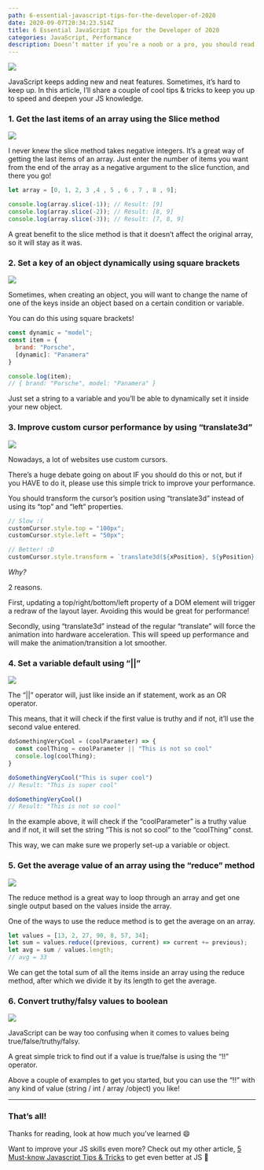 ```yaml
---
path: 6-essential-javascript-tips-for-the-developer-of-2020
date: 2020-09-07T20:34:23.514Z
title: 6 Essential JavaScript Tips for the Developer of 2020
categories: JavaScript, Performance
description: Doesn’t matter if you’re a noob or a pro, you should read these!
---
```

![](https://cdn-images-1.medium.com/max/2400/1*6lr62oeoWQnRyvKhEE7fpA.png)

JavaScript keeps adding new and neat features. Sometimes, it’s hard to keep up. In this article, I’ll share a couple of cool tips & tricks to keep you up to speed and deepen your JS knowledge.

### 1. Get the last items of an array using the Slice method

![](https://cdn-images-1.medium.com/max/2400/1*NRLk5BnEph8BJJB6Js1bEg.png)

I never knew the slice method takes negative integers. It’s a great way of getting the last items of an array. Just enter the number of items you want from the end of the array as a negative argument to the slice function, and there you go!

```javascript
let array = [0, 1, 2, 3 ,4 , 5 , 6 , 7 , 8 , 9];

console.log(array.slice(-1)); // Result: [9]
console.log(array.slice(-2)); // Result: [8, 9]
console.log(array.slice(-3)); // Result: [7, 8, 9]
```

A great benefit to the slice method is that it doesn’t affect the original array, so it will stay as it was.

### 2. Set a key of an object dynamically using square brackets

![](https://cdn-images-1.medium.com/max/2400/1*Uh28Jx4GxbOsUbDY2UBg5g.png)

Sometimes, when creating an object, you will want to change the name of one of the keys inside an object based on a certain condition or variable.

You can do this using square brackets!

```javascript
const dynamic = "model";
const item = {
  brand: "Porsche",
  [dynamic]: "Panamera"
}

console.log(item);
// { brand: "Porsche", model: "Panamera" }
```

Just set a string to a variable and you’ll be able to dynamically set it inside your new object.

### 3. Improve custom cursor performance by using “translate3d”

![](https://cdn-images-1.medium.com/max/2400/1*F0wNEy4TDPilcbFna4jIIQ.png)

Nowadays, a lot of websites use custom cursors.

There’s a huge debate going on about IF you should do this or not, but if you HAVE to do it, please use this simple trick to improve your performance.

You should transform the cursor’s position using “translate3d” instead of using its “top” and “left” properties.

```javascript
// Slow :(
customCursor.style.top = "100px";
customCursor.style.left = "50px";

// Better! :D
customCursor.style.transform = `translate3d(${xPosition}, ${yPosition}, 0)`;
```

*Why?*

2 reasons.

First, updating a top/right/bottom/left property of a DOM element will trigger a redraw of the layout layer. Avoiding this would be great for performance!

Secondly, using “translate3d” instead of the regular “translate” will force the animation into hardware acceleration. This will speed up performance and will make the animation/transition a lot smoother.

### 4. Set a variable default using “||”

![](https://cdn-images-1.medium.com/max/2400/1*bwE5AVWRL5ny0aa3cJLsDw.png)

The “||” operator will, just like inside an if statement, work as an OR operator.

This means, that it will check if the first value is truthy and if not, it’ll use the second value entered.

```javascript
doSomethingVeryCool = (coolParameter) => {
  const coolThing = coolParameter || "This is not so cool"
  console.log(coolThing);
}

doSomethingVeryCool("This is super cool")
// Result: "This is super cool"

doSomethingVeryCool()
// Result: "This is not so cool"
```

In the example above, it will check if the “coolParameter” is a truthy value and if not, it will set the string “This is not so cool” to the “coolThing” const.

This way, we can make sure we properly set-up a variable or object.

### 5. Get the average value of an array using the “reduce” method

![](https://cdn-images-1.medium.com/max/2400/1*whTUqzklTDqP9mxnr0Yrng.png)

The reduce method is a great way to loop through an array and get one single output based on the values inside the array.

One of the ways to use the reduce method is to get the average on an array.

```javascript
let values = [13, 2, 27, 90, 8, 57, 34];
let sum = values.reduce((previous, current) => current += previous);
let avg = sum / values.length;
// avg = 33
```

We can get the total sum of all the items inside an array using the reduce method, after which we divide it by its length to get the average.

### 6. Convert truthy/falsy values to boolean

![](https://cdn-images-1.medium.com/max/2400/1*tsuLOYxPZtmogjar_QYnCQ.png)

JavaScript can be way too confusing when it comes to values being true/false/truthy/falsy.

A great simple trick to find out if a value is true/false is using the “!!” operator.

Above a couple of examples to get you started, but you can use the “!!” with any kind of value (string / int / array /object) you like!

- - -

### That’s all!

Thanks for reading, look at how much you’ve learned 😄

Want to improve your JS skills even more? Check out my other article, [5 Must-know Javascript Tips & Tricks](https://www.thatsanegg.com/blog/5-must-know-javascript-tips-tricks/) to get even better at JS 💪